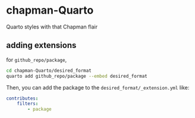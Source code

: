 # chapman-Quarto
Quarto styles with that Chapman flair


## adding extensions

for `github_repo/package`,

```bash
cd chapman-Quarto/desired_format
quarto add github_repo/package --embed desired_format
```

Then, you can add the package to the `desired_format/_extension.yml` like:

```yml
contributes:
    filters:
        - package
```
